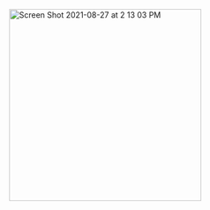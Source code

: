 <img width="348" alt="Screen Shot 2021-08-27 at 2 13 03 PM" src="https://user-images.githubusercontent.com/63470294/131250568-ca3ca497-c436-4d7b-b834-d9351fd062d8.png">

